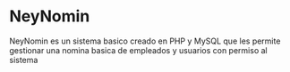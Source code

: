 # NeyNomin
NeyNomin es un sistema basico creado en PHP y MySQL que les permite gestionar una nomina basica de empleados y usuarios con permiso al sistema
